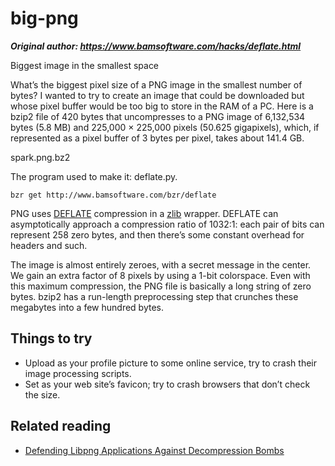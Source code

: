 # big-png

***Original author: https://www.bamsoftware.com/hacks/deflate.html***

Biggest image in the smallest space

What’s the biggest pixel size of a PNG image in the smallest number of bytes? I wanted to try to create an image that could be downloaded but whose pixel buffer would be too big to store in the RAM of a PC. Here is a bzip2 file of 420 bytes that uncompresses to a PNG image of 6,132,534 bytes (5.8 MB) and 225,000 × 225,000 pixels (50.625 gigapixels), which, if represented as a pixel buffer of 3 bytes per pixel, takes about 141.4 GB.

spark.png.bz2

The program used to make it: deflate.py.

`bzr get http://www.bamsoftware.com/bzr/deflate`

PNG uses [DEFLATE](https://tools.ietf.org/html/rfc1951) compression in a [zlib](https://tools.ietf.org/html/rfc1950) wrapper. DEFLATE can asymptotically approach a compression ratio of 1032:1: each pair of bits can represent 258 zero bytes, and then there’s some constant overhead for headers and such.

The image is almost entirely zeroes, with a secret message in the center. We gain an extra factor of 8 pixels by using a 1-bit colorspace. Even with this maximum compression, the PNG file is basically a long string of zero bytes. bzip2 has a run-length preprocessing step that crunches these megabytes into a few hundred bytes.

## Things to try

* Upload as your profile picture to some online service, try to crash their image processing scripts.
* Set as your web site’s favicon; try to crash browsers that don’t check the size.

## Related reading

* [Defending Libpng Applications Against Decompression Bombs](http://libpng.sourceforge.net/decompression_bombs.html)
